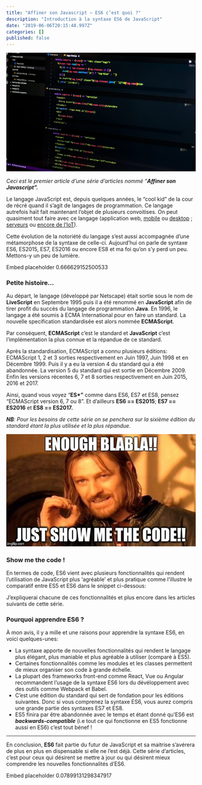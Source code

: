 ```yaml
---
title: "Affiner son Javascript — ES6 c’est quoi ?"
description: "Introduction à la syntaxe ES6 de JavaScript"
date: "2019-06-06T20:15:48.997Z"
categories: []
published: false
---
```


![Photo by [Pankaj Patel](https://unsplash.com/@pankajpatel?utm_source=medium&utm_medium=referral) on [Unsplash](https://unsplash.com?utm_source=medium&utm_medium=referral)](./asset-1.)

_Ceci est le premier article d’une série d’articles nommé “_**_Affiner son Javascript”._**

Le langage JavaScript est, depuis quelques années, le “cool kid” de la cour de récré quand il s’agit de langages de programmation. Ce langage autrefois haït fait maintenant l’objet de plusieurs convoitises. On peut quasiment tout faire avec ce langage (application web, [mobile](https://facebook.github.io/react-native/) ou [desktop](https://electronjs.org) ; [serveurs](https://expressjs.com) ou [encore de l’IoT](https://cylonjs.com)).

Cette évolution de la notoriété du langage s’est aussi accompagnée d’une métamorphose de la syntaxe de celle-ci. Aujourd’hui on parle de syntaxe ES6, ES2015, ES7, ES2016 ou encore ES8 et ma foi qu’on s’y perd un peu. Mettons-y un peu de lumière.

Embed placeholder 0.666629152500533

### Petite histoire…

Au départ, le langage (développé par Netscape) était sortie sous le nom de **LiveScript** en Septembre 1995 puis il a été renommé en **JavaScript** afin de tirer profit du succès du langage de programmation **Java**. En 1996, le langage a été soumis à ECMA International pour en faire un standard. La nouvelle specification standardisée est alors nommée **ECMAScript**.

Par conséquent, **ECMAScript** c’est le standard et **JavaScript** c’est l’implémentation la plus connue et la répandue de ce standard.

Après la standardisation, ECMAScript a connu plusieurs éditions: ECMAScript 1, 2 et 3 sorties respectivement en Juin 1997, Juin 1998 et en Décembre 1999. Puis il y a eu la version 4 du standard qui a été abandonnée. La version 5 du standard qui est sortie en Décembre 2009. Enfin les versions récentes 6, 7 et 8 sorties respectivement en Juin 2015, 2016 et 2017.

Ainsi, quand vous voyez “**ES\*”** comme dans ES6, ES7 et ES8, pensez “ECMAScript version 6, 7 ou 8”. Et d’ailleurs **ES6 == ES2015**; **ES7 == ES2016** et **ES8 == ES2017.**

**_NB_**_: Pour les besoins de cette série on se penchera sur la sixième édition du standard étant la plus utilisée et la plus répandue._

![](./asset-2.jpeg)

### Show me the code !

En termes de code, ES6 vient avec plusieurs fonctionnalités qui rendent l’utilisation de JavaScript plus ‘agréable’ et plus pratique comme l’illustre le comparatif entre ES5 et ES6 dans le snippet ci-dessous:

J’expliquerai chacune de ces fonctionnalités et plus encore dans les articles suivants de cette série.

### Pourquoi apprendre ES6 ?

À mon avis, il y a mille et une raisons pour apprendre la syntaxe ES6, en voici quelques-unes:

-   La syntaxe apporte de nouvelles fonctionnalités qui rendent le langage plus élégant, plus maniable et plus agréable à utiliser (comparé à ES5).
-   Certaines fonctionnalités comme les modules et les classes permettent de mieux organiser son code à grande échelle.
-   La plupart des frameworks front-end comme React, Vue ou Angular recommandent l’usage de la syntaxe ES6 lors du dévéloppement avec des outils comme Webpack et Babel.
-   C’est une édition du standard qui sert de fondation pour les éditions suivantes. Donc si vous comprenez la syntaxe ES6, vous aurez compris une grande partie des syntaxes ES7 et ES8.
-   ES5 finira par être abandonnée avec le temps et étant donné qu’ES6 est **_backwards-compatible_** (i.e tout ce qui fonctionne en ES5 fonctionne aussi en ES6) c’est tout bénef !

---

En conclusion, **ES6** fait partie du futur de JavaScript et sa maitrise s’avérera de plus en plus en dispensable si elle ne l’est déjà. Cette série d’articles, c’est pour ceux qui désirent se mettre à jour ou qui désirent mieux comprendre les nouvelles fonctionnalités d’ES6.

Embed placeholder 0.07899131298347917
